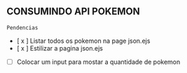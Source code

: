 ## CONSUMINDO API POKEMON

` Pendencias `

- [ x ] Listar todos os pokemon na page json.ejs
- [ x ] Estilizar a pagina json.ejs
- [ ] Colocar um input para mostar a quantidade de pokemon 